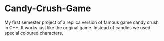 # Candy-Crush-Game
My first semester project of a replica version of famous game candy crush in C++. It works just like the original game. Instead of candies we used special coloured characters.
